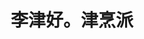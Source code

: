 ---
title: "李津好。津烹派"
description: "李津好。津烹派"
layout: shop
keywords:
  - 美食競賽
  - 台灣美食
  - 美食精選
datePublished: "2025-06-30"
dateModified: "2025-07-03"
city: "基隆市"
district: "中山區"
address: "基隆市中山區西定路120號"
phone: "0224283528"
geo: "25.134120896413304, 121.73500460931018"
google_map: "https://maps.app.goo.gl/HX891u1SFFhyQidx7"
footinder: "https://footinder.com.tw/%e5%9f%ba%e9%9a%86%e5%b8%82%e4%b8%ad%e5%b1%b1%e5%8d%80/362148/"
official: "https://www.facebook.com/profile.php?id=100066463281909&mibextid=LQQJ4d"
award:
  - name: "500盤"
    year: "2024"
    entries:
      - dishes:
          - "煎魚(黑喉、油帶魚)"

---